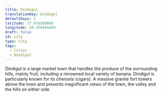 ```yaml
---
title: Dindigul
translationKey: dindigul
defaultDays: 1
latitude: 77.976388889
longitude: 10.356944444
draft: false
id: city
type: city
tags:
  - Cities
  - Dindigul
---
```

Dindigul is a large market town that handles the produce of the surrounding hills, mainly fruit, including a renowned local variety of banana. Dindigul is particularly known for its cheroots (cigars). A massive granite fort towers above the town and presents magnificent views of the town, the valley and the hills on either side.